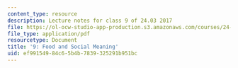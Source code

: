 ```yaml
---
content_type: resource
description: Lecture notes for class 9 of 24.03 2017
file: https://ol-ocw-studio-app-production.s3.amazonaws.com/courses/24-03-good-food-ethics-and-politics-of-food-spring-2017/ef99154984c65b4b7839325291b951bc_MIT24_03S17_lec09.pdf
file_type: application/pdf
resourcetype: Document
title: '9: Food and Social Meaning'
uid: ef991549-84c6-5b4b-7839-325291b951bc
---
```

